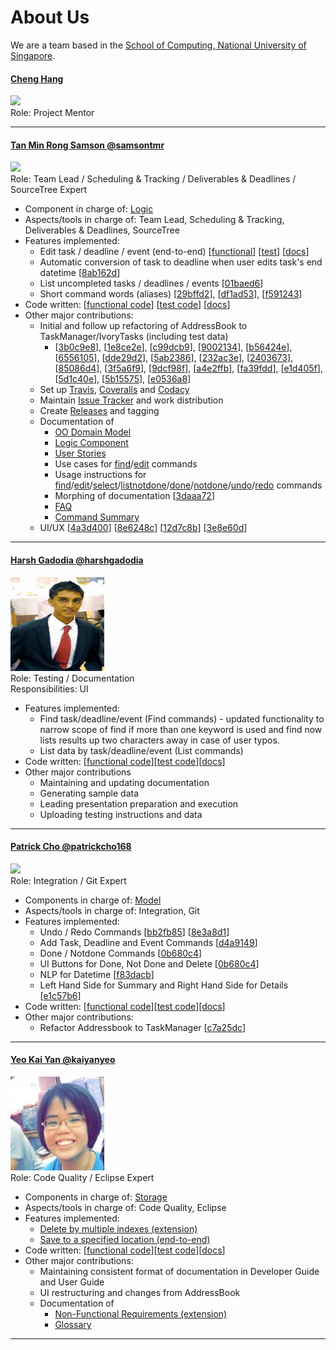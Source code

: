 [comment]: # (@@author A0140060A)
# About Us

We are a team based in the [School of Computing, National University of Singapore](http://www.comp.nus.edu.sg).

#### [Cheng Hang](http://github.com/hang15)
<img src="https://lh4.googleusercontent.com/duO-7EkdPd2BHycqbSzPKOBRfIdplHCKlUOS5Pnpmbk-JBa9Vi5gMjya31LO5w8EQm-iuMcszvlq4NRYc_0eSrHse28Hn-5Kr1OLqrmHXZbD9YDuZk84yIxQTiusCb8_KuIE9Tt-" width="150"><br>
Role: Project Mentor

-----


#### [Tan Min Rong Samson @samsontmr](http://github.com/samsontmr)
<img src="https://avatars3.githubusercontent.com/u/15007950?v=3&s=460" width="150"><br>
Role: Team Lead / Scheduling & Tracking / Deliverables & Deadlines / SourceTree Expert
* Component in charge of: [Logic](https://github.com/CS2103AUG2016-T14-C3/main/blob/master/docs/DeveloperGuide.md#logic-component)
* Aspects/tools in charge of: Team Lead, Scheduling & Tracking, Deliverables & Deadlines, SourceTree
* Features implemented:
	* Edit task / deadline / event (end-to-end) [[functional](https://github.com/CS2103AUG2016-T14-C3/main/blob/master/collated/main/A0140060A.md#javaseedutaskmanagerlogiccommandseditcommandjava)] [[test](https://github.com/CS2103AUG2016-T14-C3/main/blob/master/collated/test/A0140060A.md#javaguitestseditcommandtestjava)] [[docs](https://github.com/CS2103AUG2016-T14-C3/main/blob/master/collated/docs/A0140060A.md#userguidemd)]
	* Automatic conversion of task to deadline when user edits task's end datetime [[8ab162d](https://github.com/CS2103AUG2016-T14-C3/main/commit/8ab162d851b7ac586fbd415bac0b1154786b66d8)]
	* List uncompleted tasks / deadlines / events [[01baed6](https://github.com/CS2103AUG2016-T14-C3/main/commit/01baed62ad8de68a3a5d4679aff07e58c2e0ec73)]
	* Short command words (aliases) [[29bffd2](https://github.com/CS2103AUG2016-T14-C3/main/commit/29bffd284772f5f9c5bd560e269df70ba2188e6a)], [[df1ad53](https://github.com/CS2103AUG2016-T14-C3/main/commit/df1ad53bc20bfbd5fad6ba9ffb1f914d85029dd9)], [[f591243](https://github.com/CS2103AUG2016-T14-C3/main/commit/f591243679973e4ec7ba96c01f623e47a521b1df)]
* Code written: [[functional code](https://github.com/CS2103AUG2016-T14-C3/main/blob/master/collated/main/A0140060A.md)] [[test code](https://github.com/CS2103AUG2016-T14-C3/main/blob/master/collated/test/A0140060A.md)] [[docs](https://github.com/CS2103AUG2016-T14-C3/main/blob/master/collated/docs/A0140060A.md)]
* Other major contributions:
	* Initial and follow up refactoring of AddressBook to TaskManager/IvoryTasks (including test data)
		* [[3b0c9e8](https://github.com/CS2103AUG2016-T14-C3/main/commit/3b0c9e8b8f039a066137bddf32fde5e484d2e9ec)],  [[1e8ce2e](https://github.com/CS2103AUG2016-T14-C3/main/commit/1e8ce2eb1d473819e3cf7aeaadd8811a6ecfd0b7)],  [[c99dcb9](https://github.com/CS2103AUG2016-T14-C3/main/commit/c99dcb9a52d8b50812dc054c5527ad657602dd0e)], [[9002134](https://github.com/CS2103AUG2016-T14-C3/main/commit/9002134c47c21d3ed71ca60ed26d4270bc3669ba)], [[b56424e](https://github.com/CS2103AUG2016-T14-C3/main/commit/b56424e1369c39fad5485de28c2e7ba518b71b61)], [[6556105](https://github.com/CS2103AUG2016-T14-C3/main/commit/6556105e4c9cadd5b0b715d1a4f7ec7fe64909af)], [[dde29d2](https://github.com/CS2103AUG2016-T14-C3/main/commit/dde29d2d24ffc07e240bed32aa14bfbf1a54d71e)], [[5ab2386](https://github.com/CS2103AUG2016-T14-C3/main/commit/5ab238691ce3bc04438907a18970a31092957a92)], [[232ac3e](https://github.com/CS2103AUG2016-T14-C3/main/commit/232ac3e1829dc9d15ca651d33802db34e068da16)], [[2403673](https://github.com/CS2103AUG2016-T14-C3/main/commit/24036734bcfe7ebdfd65c9cf37cbba805ef09577)], [[85086d4](https://github.com/CS2103AUG2016-T14-C3/main/commit/85086d43772da21ca3c3eb2d4e1fd3c3da7ee3b5)], [[3f5a6f9](https://github.com/CS2103AUG2016-T14-C3/main/commit/3f5a6f9c4d27cac44306c27d3e3907e9319cdaa4)], [[9dcf98f](https://github.com/CS2103AUG2016-T14-C3/main/commit/9dcf98fb8abff35f545a338545c442346b473ba9)], [[a4e2ffb](https://github.com/CS2103AUG2016-T14-C3/main/commit/a4e2ffbe117185bbc852d35ffe47a44b5020018f)], [[fa39fdd](https://github.com/CS2103AUG2016-T14-C3/main/commit/fa39fdda9db072d2a79d60fb84cfbeffe2858d67)], [[e1d405f](https://github.com/CS2103AUG2016-T14-C3/main/commit/e1d405f280ba4c6264137ba6616e394686967f47)], [[5d1c40e](https://github.com/CS2103AUG2016-T14-C3/main/commit/5d1c40e6a2a2ce9a461469602792e012b7add4d3)], [[5b15575](https://github.com/CS2103AUG2016-T14-C3/main/commit/5b15575ea5abf6b7b8e05bf4e5c01232f211d1f1)], [[e0536a8](https://github.com/CS2103AUG2016-T14-C3/main/commit/e0536a8355937317c01b349e5aace7288157a655)]
	* Set up [Travis](https://github.com/CS2103AUG2016-T14-C3/main/blob/cabbb21883e23306c73ad987c95be984e82d6f24/README.md), [Coveralls](https://github.com/CS2103AUG2016-T14-C3/main/blob/cabbb21883e23306c73ad987c95be984e82d6f24/README.md) and [Codacy](https://github.com/CS2103AUG2016-T14-C3/main/commit/3daaa7253532cff0cf6f8c379cc7ac482c94e56d)
	* Maintain [Issue Tracker](https://github.com/CS2103AUG2016-T14-C3/main/issues) and work distribution
	* Create [Releases](https://github.com/CS2103AUG2016-T14-C3/main/releases) and tagging
	* Documentation of
		* [OO Domain Model](https://github.com/CS2103AUG2016-T14-C3/main/blob/master/docs/DeveloperGuide.md#object-oriented-domain-model)
		* [Logic Component](https://github.com/CS2103AUG2016-T14-C3/main/blob/master/docs/DeveloperGuide.md#logic-component)
		* [User Stories](https://github.com/CS2103AUG2016-T14-C3/main/blob/master/docs/DeveloperGuide.md#appendix-a--user-stories)
		* Use cases for [find](https://github.com/CS2103AUG2016-T14-C3/main/blob/master/docs/DeveloperGuide.md#use-case-find-an-item)/[edit](https://github.com/CS2103AUG2016-T14-C3/main/blob/master/docs/DeveloperGuide.md#use-case-edit-a-taskdeadlineevent) commands
		* Usage instructions for [find](https://github.com/CS2103AUG2016-T14-C3/main/blob/master/docs/UserGuide.md#when-you-need-to-find-a-deadline-task-or-event)/[edit](https://github.com/CS2103AUG2016-T14-C3/main/blob/master/docs/UserGuide.md#when-you-need-to-edit-a-deadline-task-or-event)/[select](https://github.com/CS2103AUG2016-T14-C3/main/blob/master/docs/UserGuide.md#when-you-need-to-view-the-details-of-your-deadlines-tasks-and-events)/[listnotdone](https://github.com/CS2103AUG2016-T14-C3/main/blob/master/docs/UserGuide.md#view-all-uncompleted-deadlines-tasks-and-events)/[done](https://github.com/CS2103AUG2016-T14-C3/main/blob/master/docs/UserGuide.md#when-you-are-done-with-a-deadline-task-or-event)/[notdone](https://github.com/CS2103AUG2016-T14-C3/main/blob/master/docs/UserGuide.md#when-you-are-not-done-with-a-deadline-task-or-event)/[undo](https://github.com/CS2103AUG2016-T14-C3/main/blob/master/docs/UserGuide.md#when-you-want-to-undo-your-last-action-that-caused-a-changed-in-your-todo-list)/[redo](https://github.com/CS2103AUG2016-T14-C3/main/blob/master/docs/UserGuide.md#when-you-want-to-redo-your-last-undone-action) commands
		* Morphing of documentation  [[3daaa72](https://github.com/CS2103AUG2016-T14-C3/main/commit/3daaa7253532cff0cf6f8c379cc7ac482c94e56d)]
		* [FAQ](https://github.com/CS2103AUG2016-T14-C3/main/blob/master/docs/UserGuide.md#faq)
		* [Command Summary](https://github.com/CS2103AUG2016-T14-C3/main/blob/master/docs/UserGuide.md#command-summary)
	* UI/UX [[4a3d400](https://github.com/CS2103AUG2016-T14-C3/main/commit/4a3d4003b99de9e9507b4ecbb78c8b2158ea0a88)] [[8e6248c](https://github.com/CS2103AUG2016-T14-C3/main/commit/8e6248cc23d8b9a42b31bb1ce253cb8c53b4a994)] [[12d7c8b](https://github.com/CS2103AUG2016-T14-C3/main/commit/12d7c8b759e285860185b16d4040522dde76766e)] [[3e8e60d](https://github.com/CS2103AUG2016-T14-C3/main/commit/3e8e60d2843f62351f8a4841da21d9cd330814e5)]

-----
[comment]: # (@@author )

[comment]: # (@@author A0135792X)

#### [Harsh Gadodia @harshgadodia](http://github.com/harshgadodia)
<img src="images/Harsh_Pic.jpg" width="150" height="150"><br>
Role: Testing / Documentation <br>
Responsibilities: UI
* Features implemented:
	* Find task/deadline/event (Find commands) - updated functionality to narrow scope of find if more than one keyword is used and find now lists results up two characters away in case of user typos.
	* List data by task/deadline/event (List commands)
* Code written: [[functional code](https://github.com/CS2103AUG2016-T14-C3/main/blob/develop/collated/main/A0135792X.md)][[test code](https://github.com/CS2103AUG2016-T14-C3/main/blob/develop/collated/test/A0135792X.md)][[docs](https://github.com/CS2103AUG2016-T14-C3/main/blob/develop/collated/docs/A0135792X.md)]
* Other major contributions
	* Maintaining and updating documentation
	* Generating sample data
	* Leading presentation preparation and execution
	* Uploading testing instructions and data

[comment]: # (@@author A0065571A)
-----

#### [Patrick Cho @patrickcho168](http://github.com/patrickcho168)
<img src="https://scontent-sin6-1.xx.fbcdn.net/v/t1.0-9/12036943_10153521706166893_6347077312098129311_n.jpg?oh=cf2b668dfc778ebd1977acb8f7b4f371&oe=58675868" width="150"><br>
Role: Integration / Git Expert <br>
* Components in charge of: [Model](https://github.com/CS2103AUG2016-T14-C3/main/blob/master/docs/DeveloperGuide.md#model-component)
* Aspects/tools in charge of: Integration, Git
* Features implemented:
	* Undo / Redo Commands [[bb2fb85](https://github.com/CS2103AUG2016-T14-C3/main/commit/bb2fb8573444398d098d3e3d1d204d755ebfce55)] [[8e3a8d1](https://github.com/CS2103AUG2016-T14-C3/main/commit/8e3a8d1ee158b8beea169d23635b411c77338b60)]
	* Add Task, Deadline and Event Commands [[d4a9149](https://github.com/CS2103AUG2016-T14-C3/main/commit/d4a914922bc2cba6e78103161676b35146a636ca)]
	* Done / Notdone Commands [[0b680c4](https://github.com/CS2103AUG2016-T14-C3/main/commit/0b680c44dee77a3536c022638f86cd2e48a98658)]
	* UI Buttons for Done, Not Done and Delete [[0b680c4](https://github.com/CS2103AUG2016-T14-C3/main/commit/0b680c44dee77a3536c022638f86cd2e48a98658)]
	* NLP for Datetime [[f83dacb](https://github.com/CS2103AUG2016-T14-C3/main/commit/f83dacbd408bc3d73aff91f3c1660d7d9f8010da8)]
	* Left Hand Side for Summary and Right Hand Side for Details [[e1c57b6](https://github.com/CS2103AUG2016-T14-C3/main/commit/e1c57b6b00a0743743b28befdfebe0aef79648a1)]
* Code written: [[functional code](https://github.com/CS2103AUG2016-T14-C3/main/blob/develop/collated/main/A0065571A.md)][[test code](https://github.com/CS2103AUG2016-T14-C3/main/blob/develop/collated/test/A0065571A.md)][[docs](https://github.com/CS2103AUG2016-T14-C3/main/blob/develop/collated/docs/A0065571A.md)]
* Other major contributions:
	* Refactor Addressbook to TaskManager [[c7a25dc](https://github.com/CS2103AUG2016-T14-C3/main/commit/c7a25dcae23ba1f9282584ab5a6f627195411172)]

[comment]: # (@@author A0143641M)
-----

#### [Yeo Kai Yan @kaiyanyeo](http://github.com/kaiyanyeo)
<img src="images/KaiYan_Pic.jpg" width="150" height="150"><br>
Role: Code Quality / Eclipse Expert <br>
* Components in charge of: [Storage](https://github.com/CS2103AUG2016-T14-C3/main/blob/master/docs/DeveloperGuide.md#storage-component)
* Aspects/tools in charge of: Code Quality, Eclipse
* Features implemented:
	* [Delete by multiple indexes (extension)](https://github.com/CS2103AUG2016-T14-C3/main/blob/master/docs/UserGuide.md#when-you-want-to-delete-a-deadline-task-or-event)
	* [Save to a specified location (end-to-end)](https://github.com/CS2103AUG2016-T14-C3/main/blob/master/docs/UserGuide.md#when-you-want-to-specify-a-custom-save-location-for-your-data)
* Code written: [[functional code](https://github.com/CS2103AUG2016-T14-C3/main/blob/master/collated/main/A0143641M.md)][[test code](https://github.com/CS2103AUG2016-T14-C3/main/blob/master/collated/test/A0143641M.md)][[docs](https://github.com/CS2103AUG2016-T14-C3/main/blob/master/collated/docs/A0143641M.md)]
* Other major contributions:
	* Maintaining consistent format of documentation in Developer Guide and User Guide
	* UI restructuring and changes from AddressBook
	* Documentation of
		* [Non-Functional Requirements (extension)](https://github.com/CS2103AUG2016-T14-C3/main/blob/master/docs/DeveloperGuide.md#appendix-c--non-functional-requirements)
		* [Glossary](https://github.com/CS2103AUG2016-T14-C3/main/blob/master/docs/DeveloperGuide.md#appendix-d--glossary)

-----
